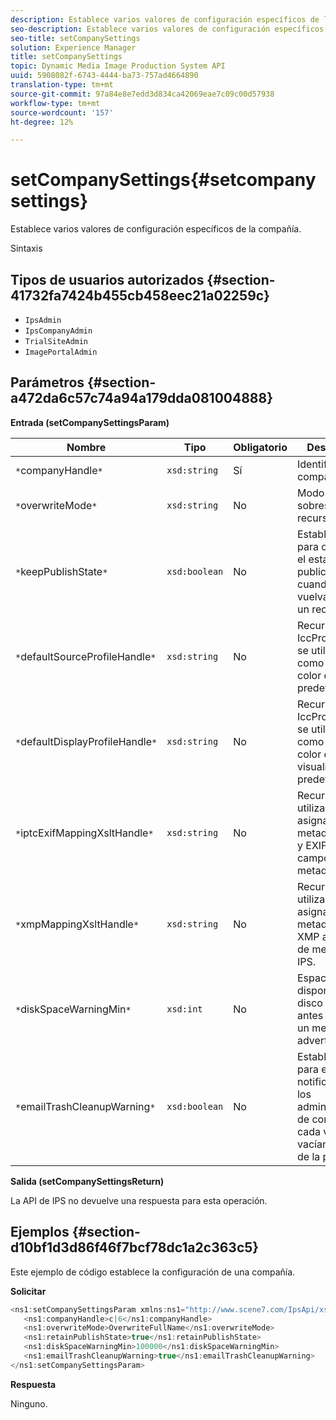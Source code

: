 ```yaml
---
description: Establece varios valores de configuración específicos de la compañía.
seo-description: Establece varios valores de configuración específicos de la compañía.
seo-title: setCompanySettings
solution: Experience Manager
title: setCompanySettings
topic: Dynamic Media Image Production System API
uuid: 5908082f-6743-4444-ba73-757ad4664890
translation-type: tm+mt
source-git-commit: 97a84e8e7edd3d834ca42069eae7c09c00d57938
workflow-type: tm+mt
source-wordcount: '157'
ht-degree: 12%

---
```



# setCompanySettings{#setcompanysettings}

Establece varios valores de configuración específicos de la compañía.

Sintaxis

## Tipos de usuarios autorizados {#section-41732fa7424b455cb458eec21a02259c}

* `IpsAdmin`
* `IpsCompanyAdmin`
* `TrialSiteAdmin`
* `ImagePortalAdmin`

## Parámetros {#section-a472da6c57c74a94a179dda081004888}

**Entrada (setCompanySettingsParam)**

| Nombre | Tipo | Obligatorio | Descripción |
|---|---|---|---|
| `*`companyHandle`*` | `xsd:string` | Sí | Identificador de compañía. |
| `*`overwriteMode`*` | `xsd:string` | No | Modo de sobrescritura de recursos. |
| `*`keepPublishState`*` | `xsd:boolean` | No | Establezca `true` para conservar el estado de publicación cuando se vuelva a cargar un recurso. |
| `*`defaultSourceProfileHandle`*` | `xsd:string` | No | Recurso IccProfile que se utilizará como perfil de color de origen predeterminado. |
| `*`defaultDisplayProfileHandle`*` | `xsd:string` | No | Recurso IccProfile que se utilizará como perfil de color de visualización predeterminado. |
| `*`iptcExifMappingXsltHandle`*` | `xsd:string` | No | Recurso XSL utilizado para asignar metadatos IPTC y EXIF a campos de metadatos IPS. |
| `*`xmpMappingXsltHandle`*` | `xsd:string` | No | Recurso XSL utilizado para asignar metadatos de XMP a campos de metadatos IPS. |
| `*`diskSpaceWarningMin`*` | `xsd:int` | No | Espacio mínimo disponible en disco (en KB) antes de enviar un mensaje de advertencia. |
| `*`emailTrashCleanupWarning`*` | `xsd:boolean` | No | Establezca `true` para enviar una notificación a los administradores de compañías cada vez que se vacían recursos de la papelera. |

**Salida (setCompanySettingsReturn)**

La API de IPS no devuelve una respuesta para esta operación.

## Ejemplos {#section-d10bf1d3d86f46f7bcf78dc1a2c363c5}

Este ejemplo de código establece la configuración de una compañía.

**Solicitar**

```java
<ns1:setCompanySettingsParam xmlns:ns1="http://www.scene7.com/IpsApi/xsd/2008-01-15">
   <ns1:companyHandle>c|6</ns1:companyHandle>
   <ns1:overwriteMode>OverwriteFullName</ns1:overwriteMode>
   <ns1:retainPublishState>true</ns1:retainPublishState>
   <ns1:diskSpaceWarningMin>100000</ns1:diskSpaceWarningMin>
   <ns1:emailTrashCleanupWarning>true</ns1:emailTrashCleanupWarning>
</ns1:setCompanySettingsParam>
```

**Respuesta**

Ninguno.
